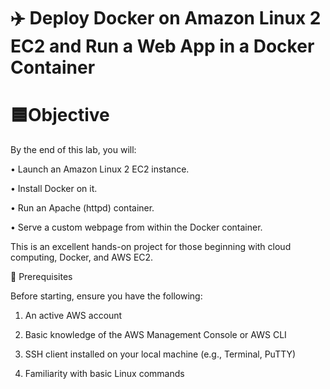 ✈️ Deploy Docker on Amazon Linux 2 EC2 and Run a Web App in a Docker Container 
=
🟦Objective
=
By the end of this lab, you will: 

• Launch an Amazon Linux 2 EC2 instance. 

• Install Docker on it. 

• Run an Apache (httpd) container. 

• Serve a custom webpage from within the Docker container. 

This is an excellent hands-on project for those beginning with cloud computing, Docker, and AWS EC2.




🧰 Prerequisites

Before starting, ensure you have the following:

1. An active AWS account

2. Basic knowledge of the AWS Management Console or AWS CLI

3. SSH client installed on your local machine (e.g., Terminal, PuTTY)

4. Familiarity with basic Linux commands
